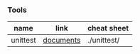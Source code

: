 ### Tools
| name       | link       | cheat sheet       |
|-------------|-------------|-------------|
| unittest     | [documents](https://docs.python.org/ko/3/library/unittest.html)     | ./unittest/     |
